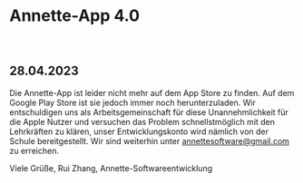 # Annette-App 4.0
  
　　　
   
## 28.04.2023
Die Annette-App ist leider nicht mehr auf dem App Store zu finden. Auf dem Google Play Store ist sie jedoch immer noch herunterzuladen.
Wir entschuldigen uns als Arbeitsgemeinschaft für diese Unannehmlichkeit für die Apple Nutzer und versuchen das Problem schnellstmöglich mit den Lehrkräften zu klären, unser Entwicklungskonto wird nämlich von der Schule bereitgestellt. 
Wir sind weiterhin unter <annettesoftware@gmail.com> zu erreichen.

Viele Grüße,
Rui Zhang, Annette-Softwareentwicklung
